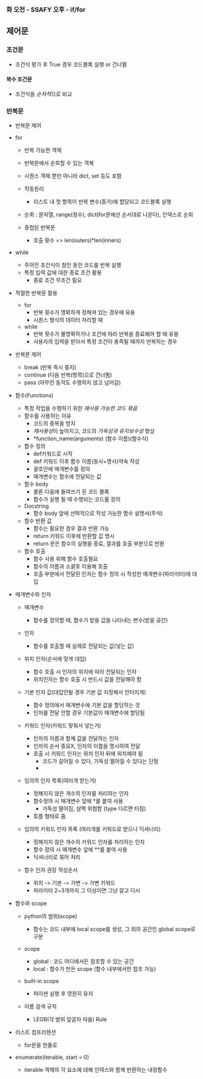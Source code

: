 ### 화 오전 - SSAFY 오후 - if/for

## 제어문
### 조건문
- 조건식 평가 후 True 경우 코드블록 실행 or 건너뜀
#### 복수 조건문
- 조건식을 *순차적*으로 비교


### 반복문
- 반복문 제어
- for
    * 반복 가능한 객체
    * 반복문에서 순회할 수 있는 객체
    * 시퀀스 객체 뿐만 아니라 dict, set 등도 포함
    
    * 작동원리
        * 리스트 내 첫 항목이 반복 변수(증가)에 할당되고 코드블록 실행
    
    * 순회 : 문자열, range(정수), dict(for문에선 순서대로 나온다), 인덱스로 순회
    * 중첩된 반복문
        * 호출 횟수 => len(outers)*len(inners)
- while
    * 주어진 조건식이 참인 동안 코드를 반복 실행
    * 특정 입력 값에 대한 종료 조건 활용
        * 종료 조건 무조건 필요
- 적절한 반복문 활용
    * for
        * 반복 횟수가 명확하게 정해져 있는 경우에 유용
        * 시퀀스 형식의 데이터 처리할 때
    * while
        * 반복 횟수가 불명확하거나 조건에 따라 반복을 종료해야 할 때 유용
        * 사용자의 입력을 받아서 특정 조건이 충족될 때까지 반복하는 경우
- 반복문 제어
    * break (반복 즉시 중지)
    * continue (다음 반복(항목)으로 건너뜀)
    * pass (아무런 동작도 수행하지 않고 넘어감)
- 함수(Functions)
    * 특정 작업을 수행하기 위한 *재사용 가능한 코드 묶음*
    * 함수를 사용하는 이유
        * 코드의 중복을 방지
        * *재사용성*이 높아지고, 코드의 *가독성과 유지보수성* 향상
        * *function_name(arguments)
            (함수 이름)(함수식)
    * 함수 정의
        * def키워드로 시작
        * def 키워드 이후 함수 이름(동사+명사)약속 작성
        * 괄호안에 매개변수를 정의
        * 매개변수는 함수에 전달되는 값
    * 함수 body
        * 콜론 다음에 들여쓰기 된 코드 블록
        * 함수가 실행 될 때 수행되는 코드를 정의
    * Docstring
        * 함수 body 앞에 선택적으로 작성 가능한 함수 설명서(주석)
    * 함수 반환 값
        * 함수는 필요한 경우 결과 반환 가능
        * return 키워드 이후에 반환할 값 명시
        * return 문은 함수의 실행을 종료, 결과를 호출 부분으로 반환
    * 함수 호출
        * 함수 사용 위해 함수 호출필요
        * 함수의 이름과 소괄호 이용해 호출
        * 호출 부분에서 전달된 인자는 함수 정의 시 작성한 매개변수(파라미터)에 대입

- 매개변수와 인자
    * 매개변수
        * 함수를 정의할 때, 함수가 받을 값을 나타내는 변수(받을 공간)
    * 인자
        * 함수를 호출할 때 실제로 전달되는 값(넣는 값)

    * 위치 인자(순서에 맞게 대입)
        * 함수 호출 시 인자의 위치에 따라 전달되는 인자
        * 위치인자는 함수 호출 시 반드시 값을 전달해야 함
    * 기본 인자 값(대입안될 경우 기본 값 지정해서 안터지게)
        * 함수 정의에서 매개변수에 기본 값을 할당하는 것
        * 인자를 전달 안할 경우 기본값이 매개변수에 할당됨
    * 키워드 인자(키워드 맞춰서 넣는거)
        * 인자의 이름과 함께 값을 전달하는 인자
        * 인자의 순서 중요X, 인자의 이름을 명시하여 전달
        * 호출 시 키워드 인자는 위치 인자 뒤에 위치헤야 됨
            * 코드가 길어질 수 있다, 가독성 떨어질 수 있다는 단점
            * 
    * 임의의 인자 목록(여러개 받는거)
        * 정해지지 않은 개수의 인자를 처리하는 인자
        * 함수정의 시 매개변수 앞에 *를 붙여 사용
            * 가독성 떨어짐, 살짝 위험함 (type 다르면 터짐)
        * 튜플 형태로 줌
    * 임의의 키워드 인자 목록 (여러개를 키워드로 받으니 딕셔너리)
        * 정해지지 않은 개수의 키워드 인자를 처리하는 인자
        * 함수 정의 시 매개변수 앞에 **를 붙여 사용
        * 딕셔너리로 묶어 처리
    * 함수 인자 권장 작성순서
        * 위치 -> 기본 -> 가변 -> 가변 키워드
        * 파라미터 2~3개까지 그 이상이면 그냥 갈고 다시

- 함수와 scope
    * python의 범위(scope)    
        * 함수는 코드 내부에 local scope를 생성, 그 외의 공간인 global scope로 구분
    * scope
        * global : 코드 어디에서든 참조할 수 있는 공간
        * local : 함수가 만든 scope (함수 내부에서만 참조 가능)
    * built-in scope
        * 파이썬 실행 후 영원히 유지




    * 이름 검색 규칙
        * LEGB(각 범위 앞글자 따옴) Rule

- 리스트 컴프리헨션
    * for문을 한줄로
- enumerate(iterable, start = 0)
    * iterable 객체의 각 요소에 대해 인덱스와 함께 반환하는 내장함수